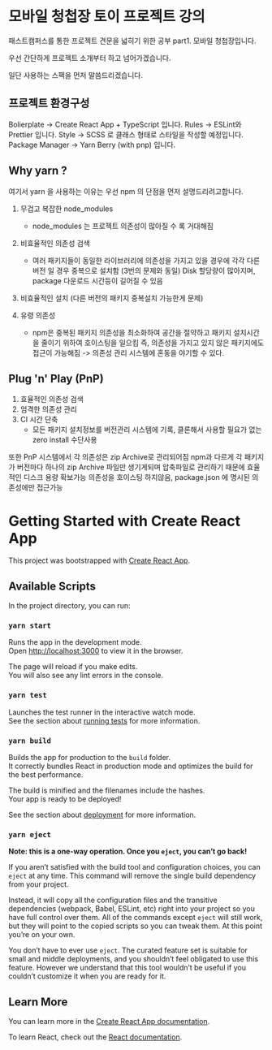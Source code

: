# 모바일 청첩장 토이 프로젝트 강의

패스트캠퍼스를 통한 프로젝트 견문을 넓히기 위한 공부 part1. 모바일 청첩장입니다.

우선 간단하게 프로젝트 소개부터 하고 넘어가겠습니다.

일단 사용하는 스팩을 먼저 말씀드리겠습니다.

## 프로젝트 환경구성

Bolierplate -> Create React App + TypeScript 입니다.
Rules -> ESLint와 Prettier 입니다.
Style -> SCSS 로 클래스 형태로 스타일을 작성할 예정입니다.
Package Manager -> Yarn Berry (with pnp) 입니다.

## Why yarn ?

여기서 yarn 을 사용하는 이유는 우선 npm 의 단점을 먼저 설명드리려고합니다.

1. 무겁고 복잡한 node_modules
   - node_modules 는 프로젝트 의존성이 많아질 수 록 거대해짐
2. 비효율적인 의존성 검색
   - 여러 패키지들이 동일한 라이브러리에 의존성을 가지고 있을 경우에 각각 다른 버전 일 경우 중복으로 설치함
     (3번의 문제와 동일) Disk 할당량이 많아지며, package 다운로드 시간등이 길어질 수 있음
3. 비효율적인 설치 (다른 버전의 패키지 중복설치 가능한게 문제)

4. 유령 의존성
   - npm은 중복된 패키지 의존성을 최소화하여 공간을 절약하고 패키지 설치시간을 줄이기 위하여 호이스팅을 일으킴
     즉, 의존성을 가지고 있지 않은 패키지에도 접근이 가능해짐 -> 의존성 관리 시스템에 혼동을 야기할 수 있다.

## Plug 'n' Play (PnP)

1.  효율적인 의존성 검색
2.  엄격한 의존성 관리
3.  CI 시간 단축
    - 모든 패키지 설치정보를 버전관리 시스템에 기록, 클론해서 사용할 필요가 없는 zero install 수단사용

또한 PnP 시스템에서 각 의존성은 zip Archive로 관리되어짐
npm과 다르게 각 패키지가 버전마다 하나의 zip Archive 파일만 생기게되며
압축파일로 관리하기 때문에 효율적인 디스크 용량 확보가능
의존성을 호이스팅 하지않음, package.json 에 명시된 의존성에만 접근가능

# Getting Started with Create React App

This project was bootstrapped with [Create React App](https://github.com/facebook/create-react-app).

## Available Scripts

In the project directory, you can run:

### `yarn start`

Runs the app in the development mode.\
Open [http://localhost:3000](http://localhost:3000) to view it in the browser.

The page will reload if you make edits.\
You will also see any lint errors in the console.

### `yarn test`

Launches the test runner in the interactive watch mode.\
See the section about [running tests](https://facebook.github.io/create-react-app/docs/running-tests) for more information.

### `yarn build`

Builds the app for production to the `build` folder.\
It correctly bundles React in production mode and optimizes the build for the best performance.

The build is minified and the filenames include the hashes.\
Your app is ready to be deployed!

See the section about [deployment](https://facebook.github.io/create-react-app/docs/deployment) for more information.

### `yarn eject`

**Note: this is a one-way operation. Once you `eject`, you can’t go back!**

If you aren’t satisfied with the build tool and configuration choices, you can `eject` at any time. This command will remove the single build dependency from your project.

Instead, it will copy all the configuration files and the transitive dependencies (webpack, Babel, ESLint, etc) right into your project so you have full control over them. All of the commands except `eject` will still work, but they will point to the copied scripts so you can tweak them. At this point you’re on your own.

You don’t have to ever use `eject`. The curated feature set is suitable for small and middle deployments, and you shouldn’t feel obligated to use this feature. However we understand that this tool wouldn’t be useful if you couldn’t customize it when you are ready for it.

## Learn More

You can learn more in the [Create React App documentation](https://facebook.github.io/create-react-app/docs/getting-started).

To learn React, check out the [React documentation](https://reactjs.org/).

